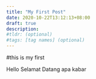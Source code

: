 ```yaml
---
title: "My First Post"
date: 2020-10-22T13:12:13+08:00
draft: true
description:
#tldr: (optional)
#tags: [tag names] (optional)
---
```


#this is my first 

Hello Selamat Datang
apa kabar

